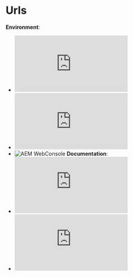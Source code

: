 # Urls  
**Environment**:
* ![AEM Touch Screen UI](http://localhost:4502/aem/start.html)
* ![AEM Login Url](http://localhost:4502/libs/cq/core/content/welcome.html)
* ![AEM WebConsole](http://localhost:4502/system/console/bundles)
**Documentation**:
* ![Deploy.html](https://docs.adobe.com/content/help/en/experience-manager-65/deploying/deploying/deploy.html)
* ![Technical Requirements](https://docs.adobe.com/content/help/en/experience-manager-65/deploying/introduction/technical-requirements.html)



